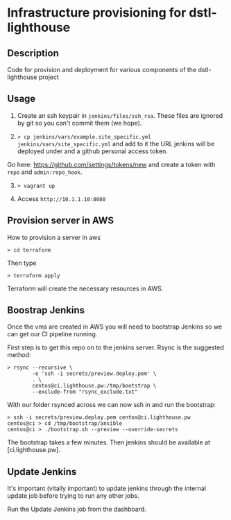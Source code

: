 # Infrastructure provisioning for dstl-lighthouse

## Description

Code for provision and deployment for various components of the dstl-lighthouse project

## Usage

1. Create an ssh keypair in `jenkins/files/ssh_rsa`. These files are ignored by git
so you can't commit them (we hope).

2. `> cp jenkins/vars/example.site_specific.yml jenkins/vars/site_specific.yml` and
add to it the URL jenkins will be deployed under and a github personal access token.

Go here: https://github.com/settings/tokens/new and create a token with `repo` and
`admin:repo_hook`.

3. `> vagrant up`

4. Access `http://10.1.1.10:8080`

## Provision server in AWS 

How to provision a server in aws

    > cd terraform

Then type 

    > terraform apply

Terraform will create the necessary resources in AWS.

## Boostrap Jenkins

Once the vms are created in AWS you will need to bootstrap Jenkins so we can
get our CI pipeline running.

First step is to get this repo on to the jenkins server. Rsync is the suggested
method:

    > rsync --recursive \
            -e 'ssh -i secrets/preview.deploy.pem' \
            . \
            centos@ci.lighthouse.pw:/tmp/bootstrap \
            --exclude-from "rsync_exclude.txt"

With our folder rsynced across we can now ssh in and run the bootstrap:

    > ssh -i secrets/preview.deploy.pem centos@ci.lighthouse.pw
    centos@ci > cd /tmp/bootstrap/ansible
    centos@ci > ./bootstrap.sh --preview --override-secrets

The bootstrap takes a few minutes. Then jenkins should be available at
[ci.lighthouse.pw].

## Update Jenkins

It's important (vitally important) to update jenkins through the internal update
job before trying to run any other jobs.

Run the Update Jenkins job from the dashboard.

